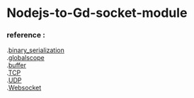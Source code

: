 # Nodejs-to-Gd-socket-module

### reference : 
.[binary_serialization](http://docs.godotengine.org/en/latest/tutorials/misc/binary_serialization_api.html)<br /> 
.[globalscope](https://docs.godotengine.org/en/3.1/classes/class_@globalscope.html) <br />
.[buffer](https://nodejs.org/dist/latest-v12.x/docs/api/buffer.html)  <br />
.[TCP](https://nodejs.org/dist/latest-v12.x/docs/api/net.html) <br />
.[UDP](https://nodejs.org/dist/latest-v12.x/docs/api/dgram.html) <br />
.[Websocket](https://www.npmjs.com/package/ws)
